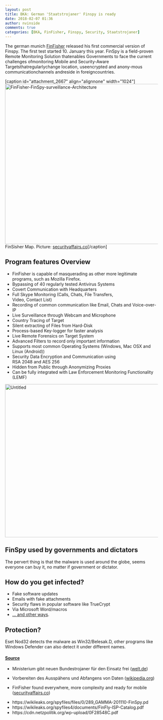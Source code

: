 ```yaml
---
layout: post
title: BKA: German 'Staatstrojaner' Finspy is ready
date: 2018-02-07 01:36
author: nvinside
comments: true
categories: [BKA, FinFisher, Finspy, Security, Staatstrojaner]
---
```

The german munich <a href="https://en.wikipedia.org/wiki/FinFisher" target="_blank" rel="noopener">FinFisher</a> released his first commercial version of Finspy. The first test started 10. January this year. FinSpy is a field-proven Remote Monitoring Solution thatenables Governments to face the current challenges ofmonitoring Mobile and Security-Aware Targetsthatregularlychange location, useencrypted and anony-mous communicationchannels andreside in foreigncountries.

[caption id="attachment_2667" align="alignnone" width="1024"]<img class="alignnone size-full wp-image-2667" src="https://chefkochblog.files.wordpress.com/2018/02/finfisher-finspy-surveillance-architecture.jpg" alt="FinFisher-FinSpy-surveillance-Architecture" width="1024" height="526" /> FinSisher Map. Picture: <a href="http://securityaffairs.co/wordpress/wp-content/uploads/2015/10/FinFisher-FinSpy-surveillance-Architecture.jpg" target="_blank" rel="noopener">securityaffairs.co</a>[/caption]

<!--more-->

<h2>Program features Overview</h2>

<ul>
    <li>FinFisher is capable of masquerading as other more legitimate programs, such as Mozilla Firefox.</li>
    <li>
<div>Bypassing of 40 regularly tested Antivirus Systems</div></li>
    <li>
<div>Covert Communication with Headquarters</div></li>
    <li>
<div>Full Skype Monitoring (Calls, Chats, File Transfers,</div>
<div>Video, Contact List)</div></li>
    <li>
<div>Recording of common communication like Email, Chats and Voice-over-IP</div></li>
    <li>
<div>Live Surveillance through Webcam and Microphone</div></li>
    <li>
<div>Country Tracing of Target</div></li>
    <li>
<div>Silent extracting of Files from Hard-Disk</div></li>
    <li>
<div>Process-based Key-logger for faster analysis</div></li>
    <li>
<div>Live Remote Forensics on Target System</div></li>
    <li>
<div>Advanced Filters to record only important information</div></li>
    <li>
<div>Supports most common Operating Systems (Windows, Mac OSX and Linux (Android))</div></li>
    <li>
<div>Security Data Encryption and Communication using</div>
<div>RSA 2048 and AES 256</div></li>
    <li>
<div>Hidden from Public through Anonymizing Proxies</div></li>
    <li>
<div>Can be fully integrated with Law Enforcement Monitoring Functionality (LEMF)</div></li>
</ul>

<img class=" size-full wp-image-2668 aligncenter" src="https://chefkochblog.files.wordpress.com/2018/02/untitled2.png" alt="Untitled" width="989" height="503" />

<h2>FinSpy used by governments and dictators</h2>

The pervert thing is that the malware is used around the globe, seems everyone can buy it, no matter if government or dictator.

<h2>How do you get infected?</h2>

<ul>
    <li>Fake software updates</li>
    <li>Emails with fake attachments</li>
    <li>Security flaws in popular software like TrueCrypt</li>
    <li>Via Microsoft Word/macros</li>
    <li><a href="https://www.codeandsec.com/FinFisher-Malware-Analysis-Part-1" target="_blank" rel="noopener">... and other ways</a>.</li>
</ul>

<h2>Protection?</h2>

Eset Nod32 detects the malware as Win32/Belesak.D, other programs like Windows Defender can also detect it under different names.

<h4><span style="text-decoration:underline;">Source</span></h4>

<ul>
    <li>
<p class="c-dreifaltigkeit__headline-wrapper"><span class="o-headline c-headline c-dreifaltigkeit__headline ">Ministerium gibt neuen Bundestrojaner für den Einsatz frei (<a href="https://www.welt.de/politik/deutschland/article173121473/Verdeckte-Ueberwachung-Ministerium-gibt-neuen-Bundestrojaner-fuer-den-Einsatz-frei.html" target="_blank" rel="noopener">welt.de</a>)
</span></p>
</li>
    <li>Vorbereiten des Ausspähens und Abfangens von Daten (<a href="https://de.m.wikipedia.org/wiki/Vorbereiten_des_Aussp%C3%A4hens_und_Abfangens_von_Daten" target="_blank" rel="noopener">wikipedia.org</a>)</li>
    <li>
<p class="post_title">FinFisher found everywhere, more complexity and ready for mobile (<a href="http://securityaffairs.co/wordpress/13018/intelligence/finfisher-found-everywhere-more-complexity-and-ready-for-mobile.html" target="_blank" rel="noopener">securityaffairs.co</a>)</p>
</li>
    <li>https://wikileaks.org/spyfiles/files/0/289_GAMMA-201110-FinSpy.pd</li>
    <li>https://wikileaks.org/spyfiles4/documents/FinFly-ISP-Catalog.pdf</li>
    <li>https://cdn.netzpolitik.org/wp-upload/0F28548C.pdf</li>
</ul>

&nbsp;

